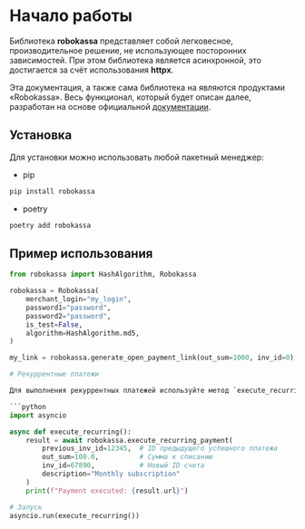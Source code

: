 # Начало работы

Библиотека **robokassa** представляет собой легковесное, производительное решение, не использующее посторонних зависимостей. При этом библиотека является асинхронной, это достигается за счёт использования **httpx**.

Эта документация, а также сама библиотека на являются продуктами «Robokassa». Весь функционал, который будет описан далее, разработан на основе официальной [документации](https://docs.robokassa.ru/).



## Установка

Для установки можно использовать любой пакетный менеджер:

* pip

```bash
pip install robokassa
```

* poetry

```bash
poetry add robokassa
```

## Пример использования

```py
from robokassa import HashAlgorithm, Robokassa

robokassa = Robokassa(
    merchant_login="my_login",
    password1="password",
    password2="password",
    is_test=False,
    algorithm=HashAlgorithm.md5,
)

my_link = robokassa.generate_open_payment_link(out_sum=1000, inv_id=0)

# Рекуррентные платежи

Для выполнения рекуррентных платежей используйте метод `execute_recurring_payment()`:

```python
import asyncio

async def execute_recurring():
    result = await robokassa.execute_recurring_payment(
        previous_inv_id=12345,  # ID предыдущего успешного платежа
        out_sum=100.0,          # Сумма к списанию
        inv_id=67890,           # Новый ID счета
        description="Monthly subscription"
    )
    print(f"Payment executed: {result.url}")

# Запуск
asyncio.run(execute_recurring())
```